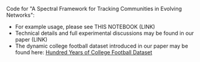 Code for "A Spectral Framework for Tracking Communities in Evolving Networks":
- For example usage, please see THIS NOTEBOOK (LINK)
- Technical details and full experimental discussions may be found in our paper (LINK)
- The dynamic college football dataset introduced in our paper may be found here: [Hundred Years of College Football Dataset](https://github.com/JacobH140/century-of-college-football/blob/main/README.md)

